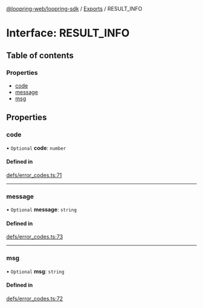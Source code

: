 [@loopring-web/loopring-sdk](../README.md) / [Exports](../modules.md) / RESULT\_INFO

# Interface: RESULT\_INFO

## Table of contents

### Properties

- [code](RESULT_INFO.md#code)
- [message](RESULT_INFO.md#message)
- [msg](RESULT_INFO.md#msg)

## Properties

### code

• `Optional` **code**: `number`

#### Defined in

[defs/error_codes.ts:71](https://github.com/Loopring/loopring_sdk/blob/81e0b16/src/defs/error_codes.ts#L71)

___

### message

• `Optional` **message**: `string`

#### Defined in

[defs/error_codes.ts:73](https://github.com/Loopring/loopring_sdk/blob/81e0b16/src/defs/error_codes.ts#L73)

___

### msg

• `Optional` **msg**: `string`

#### Defined in

[defs/error_codes.ts:72](https://github.com/Loopring/loopring_sdk/blob/81e0b16/src/defs/error_codes.ts#L72)
